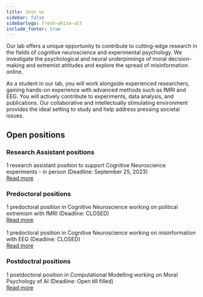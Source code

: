 ```yaml
---
title: Join us
sidebar: false
sidebarlogo: fresh-white-alt
include_footer: true
---
```


Our lab offers a unique opportunity to contribute to cutting-edge research in the fields of cognitive neuroscience and experimental psychology. We investigate the psychological and neural underpinnings of moral decision-making and extremist attitudes and explore the spread of misinformation online.

As a student in our lab, you will work alongside experienced researchers, gaining hands-on experience with advanced methods such as fMRI and EEG. You will actively contribute to experiments, data analysis, and publications. Our collaborative and intellectually stimulating environment provides the ideal setting to study and help address pressing societal issues.

## Open positions

### Research Assistant positions

1 research assistant position to support Cognitive Neuroscience experiments - in person (Deadline: September 25, 2023) 
<br>
[Read more](https://www.imim.cat/ofertes/en_detall-oferta-temporals.html?id=2392)
<br> 

### Predoctoral positions

1 predoctoral position in Cognitive Neuroscience working on political extremism with fMRI (Deadline: CLOSED)
<br>
[Read more](https://www.imim.cat/media/upload/arxius/ofertes%20de%20treball/2023/BT/Ref.%202311%20-%20PRETUS.pdf?_t=1686307206)
<br><br>
1 predoctoral position in Cognitive Neuroscience working on misinformation with EEG (Deadline: CLOSED)
<br>
[Read more](https://www.imim.cat/media/upload/arxius/ofertes%20de%20treball/2023/BT/Ref.%202310%20-%20PRETUS.pdf?_t=1686306918)
<br>

### Postdoctral positions

1 postdoctoral position in Computational Modelling working on Moral Psychology of AI (Deadline: Open till filled)
<br>
[Read more](https://www.imim.cat/ofertes/en_detall-oferta-temporals.html?id=2384)
<br>
